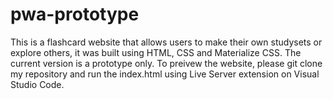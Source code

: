 # pwa-prototype
This is a flashcard website that allows users to make their own studysets or explore others, it was built using HTML, CSS and Materialize CSS. 
The current version is a prototype only. To preivew the website, please git clone my repository and run the index.html using Live Server extension on Visual Studio Code.
